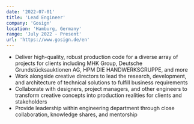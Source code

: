 ```yaml
---
date: '2022-07-01'
title: 'Lead Engineer'
company: 'Gosign'
location: 'Hamburg, Germany'
range: 'July 2022 - Present'
url: 'https://www.gosign.de/en'
---
```


- Deliver high-quality, robust production code for a diverse array of projects for clients including MHK Group, Deutsche Grundstücksauktionen AG, HPM DIE HANDWERKSGRUPPE, and more
- Work alongside creative directors to lead the research, development, and architecture of technical solutions to fulfill business requirements
- Collaborate with designers, project managers, and other engineers to transform creative concepts into production realities for clients and stakeholders
- Provide leadership within engineering department through close collaboration, knowledge shares, and mentorship
